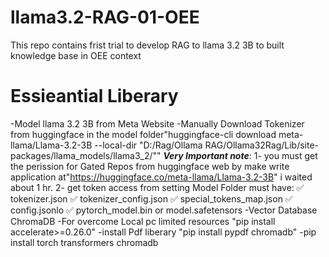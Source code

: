 # llama3.2-RAG-01-OEE
This repo contains frist trial to develop RAG to llama 3.2 3B to built knowledge base in OEE context
# Essieantial Liberary
-Model llama 3.2 3B from Meta Website
-Manually Download Tokenizer from huggingface in the model folder"huggingface-cli download meta-llama/Llama-3.2-3B --local-dir "D:/Rag/Ollama RAG/Ollama32Rag/Lib/site-packages/llama_models/llama3_2/""
***Very Important note***:
   1- you must get the perission for Gated Repos from huggingface web by make write application at"https://huggingface.co/meta-llama/Llama-3.2-3B"
     i waited about 1 hr.
   2- get token access from setting
Model Folder must have:
✅ tokenizer.json
✅ tokenizer_config.json
✅ special_tokens_map.json
✅ config.jsonlo
✅ pytorch_model.bin or model.safetensors
-Vector Database ChromaDB
-For overcome Local pc limited resources "pip install accelerate>=0.26.0"
-install Pdf liberary "pip install pypdf chromadb"
-pip install torch transformers chromadb


     
      
